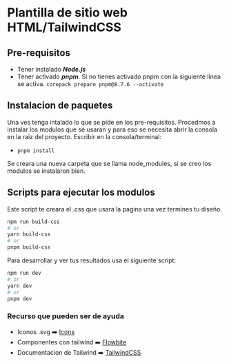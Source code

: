 # Plantilla de sitio web HTML/TailwindCSS

## Pre-requisitos

- Tener instalado **_Node.js_**
- Tener activado **_pnpm_**.
  Si no tienes activado pnpm con la siguiente linea se activa.
  `corepack prepare pnpm@8.7.6 --activate`

## Instalacion de paquetes

Una ves tenga intalado lo que se pide en los pre-requisitos. Procedmos a instalar los modulos que se usaran y para eso se necesita abrir la consola en la raiz del proyecto. Escribir en la consola/terminal:

- `pnpm install`

Se creara una nueva carpeta que se llama node_modules, si se creo los modulos se instalaron bien.

## Scripts para ejecutar los modulos

Este script te creara el .css que usara la pagina una vez termines tu diseño.

```bash
npm run build-css
# or
yarn build-css
# or
pnpm build-css
```

Para desarrollar y ver tus resultados usa el siguiente script:

```bash
npm run dev
# or
yarn dev
# or
pnpm dev
```

### Recurso que pueden ser de ayuda

- Iconos .svg ➡️ [Icons](https://tabler-icons.io/)
- Componentes con tailwind ➡️ [Flowbite](https://flowbite.com/docs/components/accordion/)
- Documentacion de Tailwind ➡️ [TailwindCSS](https://tailwindcss.com/docs/installation)
